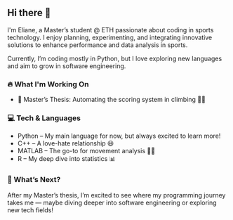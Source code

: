 ## Hi there 👋

I'm Eliane, a Master’s student @ ETH passionate about coding in sports technology. I enjoy planning, experimenting, and integrating innovative solutions to enhance performance and data analysis in sports.

Currently, I’m coding mostly in Python, but I love exploring new languages and aim to grow in software engineering.

### 🔥 What I'm Working On
- 🎯 Master’s Thesis: Automating the scoring system in climbing 🧗‍♀️

### 💻 Tech & Languages
- Python – My main language for now, but always excited to learn more!
- C++ – A love-hate relationship 😆
- MATLAB – The go-to for movement analysis 🏃‍♀️
- R – My deep dive into statistics 📊

### 🚀 What’s Next?
After my Master’s thesis, I’m excited to see where my programming journey takes me — maybe diving deeper into software engineering or exploring new tech fields!
<!--
**eliane-kuenzler/eliane-kuenzler** is a ✨ _special_ ✨ repository because its `README.md` (this file) appears on your GitHub profile.

Here are some ideas to get you started:

- 🔭 I’m currently working on ...
- 🌱 I’m currently learning ...
- 👯 I’m looking to collaborate on ...
- 🤔 I’m looking for help with ...
- 💬 Ask me about ...
- 📫 How to reach me: ...
- 😄 Pronouns: ...
- ⚡ Fun fact: ...
-->
